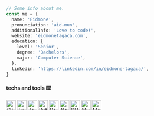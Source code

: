 ```ts
// Some info about me.
const me = {
  name: 'Eidmone',
  pronunciation: 'aid-mun',
  additionalInfo: 'Love to code!',
  website: 'eidmonetagaca.com',
  education: {
    level: 'Senior',
    degree: 'Bachelors',
    major: 'Computer Science',
  },
  linkedin: 'https://linkedin.com/in/eidmone-tagaca/',
}
```

#### techs and tools ⌨️

<img align="left" alt="C++" width="26px" src="https://res.cloudinary.com/deb6r2y8g/image/upload/v1659577550/1_dodz7y.png" />

<img align="left" alt="TypeScript" width="26px" src="https://res.cloudinary.com/deb6r2y8g/image/upload/v1681705634/typescript_mpr04g.svg"/>

<img align="left" alt="JavaScript" width="26px" src="https://res.cloudinary.com/deb6r2y8g/image/upload/v1659577557/2_tippqt.png" />

<img align="left" alt="Python" width="26px" src="https://res.cloudinary.com/deb6r2y8g/image/upload/v1659577560/3_m8nqbx.png" />

<img align="left" alt="React" width="26px" src="https://res.cloudinary.com/deb6r2y8g/image/upload/v1659577571/6_qeoyqz.png"/>

<img align="left" alt="Next" width="26px" src="https://res.cloudinary.com/deb6r2y8g/image/upload/v1681707160/nextjs_oobcyf.svg"/>

<img align="left" alt="PHP" width="26px" src="https://res.cloudinary.com/deb6r2y8g/image/upload/v1659577563/4_bsjrcc.png"/>

<img align="left" alt="MySQL" width="26px" src="https://res.cloudinary.com/deb6r2y8g/image/upload/v1659577566/5_iv3tgz.png" />

<img align="left" alt="MongoDB" width="26px" src="https://res.cloudinary.com/deb6r2y8g/image/upload/v1681707164/mongodb_omjpaz.svg" />
